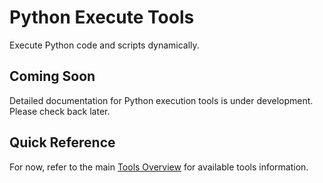 # Python Execute Tools

Execute Python code and scripts dynamically.

## Coming Soon

Detailed documentation for Python execution tools is under development. Please check back later.

## Quick Reference

For now, refer to the main [Tools Overview](index.md) for available tools information.
